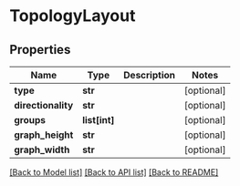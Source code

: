# TopologyLayout

## Properties
Name | Type | Description | Notes
------------ | ------------- | ------------- | -------------
**type** | **str** |  | [optional] 
**directionality** | **str** |  | [optional] 
**groups** | **list[int]** |  | [optional] 
**graph_height** | **str** |  | [optional] 
**graph_width** | **str** |  | [optional] 

[[Back to Model list]](../README.md#documentation-for-models) [[Back to API list]](../README.md#documentation-for-api-endpoints) [[Back to README]](../README.md)

